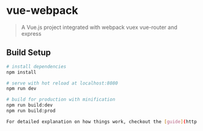# vue-webpack

> A Vue.js project integrated with webpack vuex vue-router and express

## Build Setup

``` bash
# install dependencies
npm install

# serve with hot reload at localhost:8080
npm run dev

# build for production with minification
npm run build:dev
npm run build:prod

For detailed explanation on how things work, checkout the [guide](http://vuejs-templates.github.io/webpack/) and [docs for vue-loader](http://vuejs.github.io/vue-loader).
